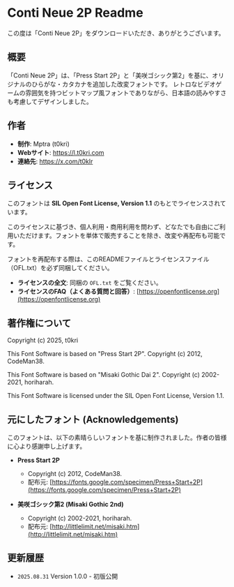 # Conti Neue 2P Readme

この度は「Conti Neue 2P」をダウンロードいただき、ありがとうございます。

## 概要

「Conti Neue 2P」は、「Press Start 2P」と「美咲ゴシック第2」を基に、オリジナルのひらがな・カタカナを追加した改変フォントです。
レトロなビデオゲームの雰囲気を持つビットマップ風フォントでありながら、日本語の読みやすさも考慮してデザインしました。

## 作者

- **制作**: Mptra (t0kri)
- **Webサイト**: https://l.t0kri.com
- **連絡先**: https://x.com/t0klr

## ライセンス

このフォントは **SIL Open Font License, Version 1.1** のもとでライセンスされています。

このライセンスに基づき、個人利用・商用利用を問わず、どなたでも自由にご利用いただけます。フォントを単体で販売することを除き、改変や再配布も可能です。

フォントを再配布する際は、このREADMEファイルとライセンスファイル（OFL.txt）を必ず同梱してください。

- **ライセンスの全文**: 同梱の `OFL.txt` をご覧ください。
- **ライセンスのFAQ（よくある質問と回答）**: [https://openfontlicense.org](https://openfontlicense.org)

## 著作権について
Copyright (c) 2025, t0kri

This Font Software is based on "Press Start 2P".
Copyright (c) 2012, CodeMan38.

This Font Software is based on "Misaki Gothic Dai 2".
Copyright (c) 2002-2021, horiharah.

This Font Software is licensed under the SIL Open Font License, Version 1.1.

## 元にしたフォント (Acknowledgements)

このフォントは、以下の素晴らしいフォントを基に制作されました。作者の皆様に心より感謝申し上げます。

- **Press Start 2P**
  - Copyright (c) 2012, CodeMan38.
  - 配布元: [https://fonts.google.com/specimen/Press+Start+2P](https://fonts.google.com/specimen/Press+Start+2P)

- **美咲ゴシック第2 (Misaki Gothic 2nd)**
  - Copyright (c) 2002-2021, horiharah.
  - 配布元: [http://littlelimit.net/misaki.htm](http://littlelimit.net/misaki.htm)

## 更新履歴

- `2025.08.31` Version 1.0.0 - 初版公開

